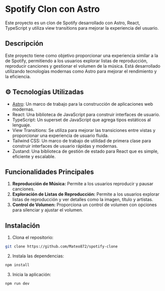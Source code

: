 # Spotify Clon con Astro

Este proyecto es un clon de Spotify desarrollado con Astro, React, TypeScript y utiliza view transitions para mejorar la experiencia del usuario.

## Descripción

Este proyecto tiene como objetivo proporcionar una experiencia similar a la de Spotify, permitiendo a los usuarios explorar listas de reproducción, reproducir canciones y gestionar el volumen de la música. Está desarrollado utilizando tecnologías modernas como Astro para mejorar el rendimiento y la eficiencia.

## ⚙ Tecnologías Utilizadas

- [Astro](https://astro.build/): Un marco de trabajo para la construcción de aplicaciones web modernas.
- React: Una biblioteca de JavaScript para construir interfaces de usuario.
- TypeScript: Un superset de JavaScript que agrega tipos estáticos al lenguaje.
- View Transitions: Se utiliza para mejorar las transiciones entre vistas y proporcionar una experiencia de usuario fluida.
- Tailwind CSS: Un marco de trabajo de utilidad de primera clase para construir interfaces de usuario rápidas y modernas.
- Zustand: Una biblioteca de gestión de estado para React que es simple, eficiente y escalable.

## Funcionalidades Principales

1. **Reproducción de Música:** Permite a los usuarios reproducir y pausar canciones.
2. **Exploración de Listas de Reproducción:** Permite a los usuarios explorar listas de reproducción y ver detalles como la imagen, título y artistas.
3. **Control de Volumen:** Proporciona un control de volumen con opciones para silenciar y ajustar el volumen.

## Instalación

1. Clona el repositorio:

```bash
git clone https://github.com/Mateo872/spotify-clone
```

2. Instala las dependencias:

```bash
npm install
```

3. Inicia la aplicación:

```bash
npm run dev
```
